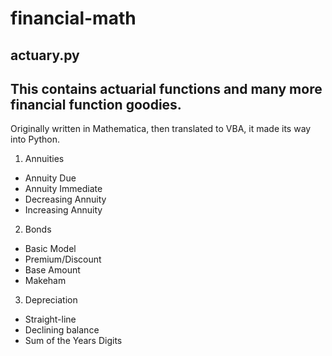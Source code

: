 # financial-math

## actuary.py
## This contains actuarial functions and many more financial function goodies.
Originally written in Mathematica, then translated to VBA, it made its way into Python.

1. Annuities
  * Annuity Due
  * Annuity Immediate
  * Decreasing Annuity
  * Increasing Annuity
2. Bonds
  * Basic Model
  * Premium/Discount
  * Base Amount
  * Makeham
3. Depreciation
  * Straight-line
  * Declining balance
  * Sum of the Years Digits
